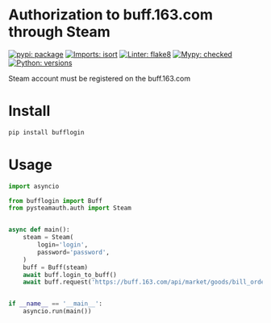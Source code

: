# Authorization to buff.163.com through Steam

[![pypi: package](https://img.shields.io/badge/pypi-0.0.1-blue)](https://pypi.org/project/bufflogin/)
[![Imports: isort](https://img.shields.io/badge/imports-isort-success)](https://pycqa.github.io/isort/)
[![Linter: flake8](https://img.shields.io/badge/linter-flake8-success)](https://github.com/PyCQA/flake8)
[![Mypy: checked](https://img.shields.io/badge/mypy-checked-success)](https://github.com/python/mypy)
[![Python: versions](
https://img.shields.io/badge/python-3.7%20%7C%203.8%20%7C%203.9%20%7C%203.10-blue)]()

Steam account must be registered on the buff.163.com

# Install

```bash
pip install bufflogin
```

# Usage

```python
import asyncio

from bufflogin import Buff
from pysteamauth.auth import Steam


async def main():
    steam = Steam(
        login='login',
        password='password',
    )
    buff = Buff(steam)
    await buff.login_to_buff()
    await buff.request('https://buff.163.com/api/market/goods/bill_order?game=csgo&goods_id=200')


if __name__ == '__main__':
    asyncio.run(main())
```
